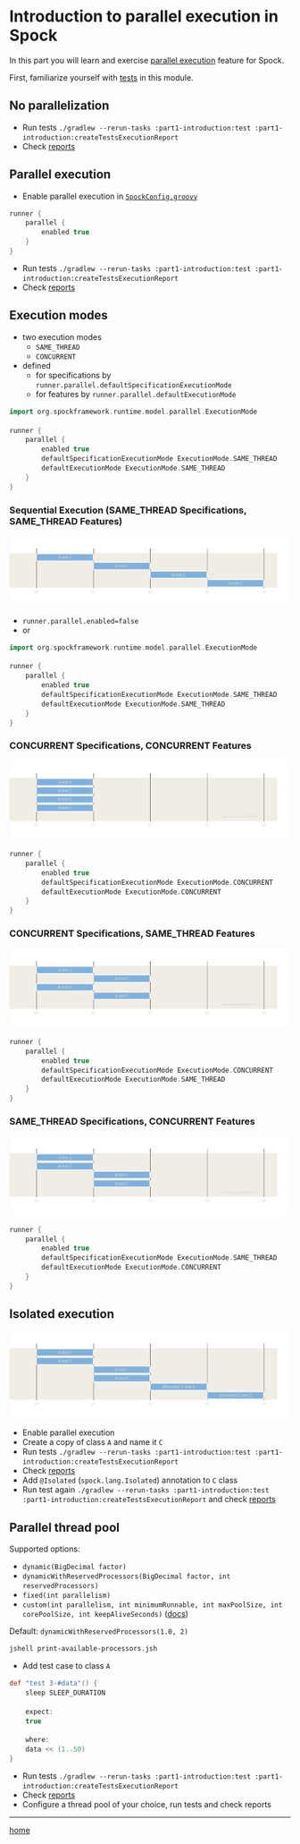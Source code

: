 # Introduction to parallel execution in Spock

In this part you will learn and
exercise [parallel execution](https://spockframework.org/spock/docs/2.3/parallel_execution.html) feature for Spock.

First, familiarize yourself with [tests](src/test/groovy) in this module.

## No parallelization

- Run tests `./gradlew --rerun-tasks :part1-introduction:test :part1-introduction:createTestsExecutionReport`
- Check [reports](build/reports/tests-execution/html/test.html)

## Parallel execution

- Enable parallel execution
  in [`SpockConfig.groovy`](src/test/resources/SpockConfig.groovy)

```groovy
runner {
    parallel {
        enabled true
    }
}
```

- Run tests `./gradlew --rerun-tasks :part1-introduction:test :part1-introduction:createTestsExecutionReport`
- Check [reports](build/reports/tests-execution/html/test.html)

## Execution modes

- two execution modes
    - `SAME_THREAD`
    - `CONCURRENT`
- defined
    - for specifications by `runner.parallel.defaultSpecificationExecutionMode`
    - for features by `runner.parallel.defaultExecutionMode`

```groovy
import org.spockframework.runtime.model.parallel.ExecutionMode

runner {
    parallel {
        enabled true
        defaultSpecificationExecutionMode ExecutionMode.SAME_THREAD
        defaultExecutionMode ExecutionMode.SAME_THREAD
    }
}
```

### Sequential Execution (SAME_THREAD Specifications, SAME_THREAD Features)

![diagram](.readme/README-SAME_THREAD-Specifications-SAME_THREAD-Features.svg)

- `runner.parallel.enabled=false`
- or

```groovy
import org.spockframework.runtime.model.parallel.ExecutionMode

runner {
    parallel {
        enabled true
        defaultSpecificationExecutionMode ExecutionMode.SAME_THREAD
        defaultExecutionMode ExecutionMode.SAME_THREAD
    }
}
```

### CONCURRENT Specifications, CONCURRENT Features

![diagram](.readme/README-CONCURRENT-Specifications-CONCURRENT-Features.svg)

```groovy
runner {
    parallel {
        enabled true
        defaultSpecificationExecutionMode ExecutionMode.CONCURRENT
        defaultExecutionMode ExecutionMode.CONCURRENT
    }
}
```

### CONCURRENT Specifications, SAME_THREAD Features

![diagram](.readme/README-CONCURRENT-Specifications-SAME_THREAD-Features.svg)

```groovy
runner {
    parallel {
        enabled true
        defaultSpecificationExecutionMode ExecutionMode.CONCURRENT
        defaultExecutionMode ExecutionMode.SAME_THREAD
    }
}
```

### SAME_THREAD Specifications, CONCURRENT Features

![diagram](.readme/README-SAME_THREAD-Specifications-CONCURRENT-Features.svg)

```groovy
runner {
    parallel {
        enabled true
        defaultSpecificationExecutionMode ExecutionMode.SAME_THREAD
        defaultExecutionMode ExecutionMode.CONCURRENT
    }
}
```

## Isolated execution

![diagram](.readme/README-Isolated.svg)

- Enable parallel execution
- Create a copy of class `A` and name it `C`
- Run tests `./gradlew --rerun-tasks :part1-introduction:test :part1-introduction:createTestsExecutionReport`
- Check [reports](build/reports/tests-execution/html/test.html)
- Add `@Isolated` (`spock.lang.Isolated`) annotation to `C` class
- Run test again `./gradlew --rerun-tasks :part1-introduction:test :part1-introduction:createTestsExecutionReport` and
  check [reports](build/reports/tests-execution/html/test.html)

## Parallel thread pool

Supported options:

- `dynamic(BigDecimal factor)`
- `dynamicWithReservedProcessors(BigDecimal factor, int reservedProcessors)`
- `fixed(int parallelism)`
- `custom(int parallelism, int minimumRunnable, int maxPoolSize, int corePoolSize, int keepAliveSeconds)` ([docs](https://spockframework.org/spock/javadoc/2.3/spock/config/ParallelConfiguration.html#custom(int,int,int,int,int)))

Default: `dynamicWithReservedProcessors(1.0, 2)`

```sh
jshell print-available-processors.jsh
```

- Add test case to class `A`

```groovy
def "test 3-#data"() {
    sleep SLEEP_DURATION

    expect:
    true

    where:
    data << (1..50)
}
```

- Run tests `./gradlew --rerun-tasks :part1-introduction:test :part1-introduction:createTestsExecutionReport`
- Check [reports](build/reports/tests-execution/html/test.html)
- Configure a thread pool of your choice, run tests and check reports

---

[home](../README.md)
